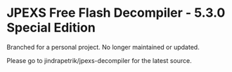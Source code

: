 JPEXS Free Flash Decompiler - 5.3.0 Special Edition
================

Branched for a personal project. No longer maintained or updated. 

Please go to jindrapetrik/jpexs-decompiler for the latest source. 
